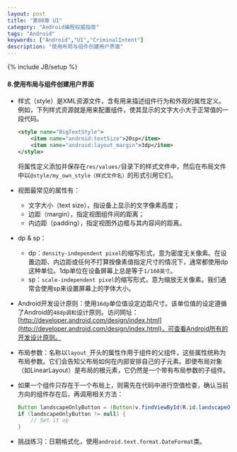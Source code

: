 ```yaml
---
layout: post
title: "第08章 UI"
category: "Android编程权威指南"
tags: "Android"
keywords: ["Android","UI","CriminalIntent"]
description: "使用布局与组件创建用户界面"
---
```

{% include JB/setup %}

#### 8.使用布局与组件创建用户界面

+ 样式（style）是XML资源文件，含有用来描述组件行为和外观的属性定义。例如，下列样式资源就是用来配置组件，使其显示的文字大小大于正常值的一段代码。

	```xml
	<style name="BigTextStyle">
		<item name="android:textSize">20sp</item>
		<item name="android:layout_margin">3dp</item>
	</style>
	```

	将属性定义添加并保存在`res/values/`目录下的样式文件中，然后在布局文件中以`@style/my_own_style（样式文件名）`的形式引用它们。

+ 视图最常见的属性有：
	+ 文字大小（text size），指设备上显示的文字像素高度；
	+ 边距（margin），指定视图组件间的距离；
	+ 内边距（padding），指定视图外边框与其内容间的距离。

+ dp & sp：
	+ dp：`density-independent pixel`的缩写形式，意为密度无关像素。在设置边距、内边距或任何不打算按像素值指定尺寸的情况下，通常都使用dp这种单位。1dp单位在设备屏幕上总是等于`1/160英寸`。
	+ sp：`scale-independent pixel`的缩写形式，意为缩放无关像素。我们通常会使用sp来设置屏幕上的字体大小。

+ Android开发设计原则：使用`16dp`单位值设定边距尺寸。该单位值的设定遵循了Android的`48dp调和`设计原则。访问网址：[http://developer.android.com/design/index.html](http://developer.android.com/design/index.html)，可查看Android所有的开发设计原则。

+ 布局参数：名称以`layout_`开头的属性作用于组件的父组件，这些属性统称为布局参数。它们会告知父布局如何在内部安排自己的子元素。即使布局对象（如LinearLayout）是布局的根元素，它仍然是一个带有布局参数的子组件。

+ 如果一个组件只存在于一个布局上，则需先在代码中进行空值检查，确认当前方向的组件存在后，再调用相关方法：

	```java
    Button landscapeOnlyButton = (Button)v.findViewById(R.id.landscapeOnlyButton);
    if (landscapeOnlyButton != null) {
    	// Set it up
    }
	```

+ 挑战练习：日期格式化，使用`android.text.format.DateFormat`类。